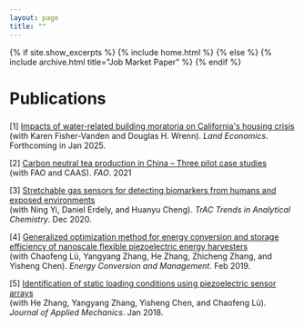 ```yaml
---
layout: page
title: ""
---
```


{% if site.show_excerpts %}
  {% include home.html %}
{% else %}
  {% include archive.html title="Job Market Paper" %}
{% endif %}

<h2 style="font-size:28px;">Publications</h2>   

[1] [Impacts of water-related building moratoria on California's housing crisis](https://papers.ssrn.com/sol3/papers.cfm?abstract_id=4638948)  
(with Karen Fisher-Vanden and Douglas H. Wrenn). *Land Economics*. Forthcoming in Jan 2025. 

[2] [Carbon neutral tea production in China – Three pilot case studies](https://openknowledge.fao.org/items/093109de-3e5f-4a81-99fe-bb5fdbd17536)  
(with FAO and CAAS). *FAO*. 2021

[3] [Stretchable gas sensors for detecting biomarkers from humans and exposed environments](https://www.sciencedirect.com/science/article/abs/pii/S0165993620303149)  
(with Ning Yi, Daniel Erdely, and Huanyu Cheng). *TrAC Trends in Analytical Chemistry*. Dec 2020.   

[4] [Generalized optimization method for energy conversion and storage efficiency of nanoscale flexible piezoelectric energy harvesters](https://www.sciencedirect.com/science/article/abs/pii/S019689041831402X)  
(with Chaofeng Lü, Yangyang Zhang, He Zhang, Zhicheng Zhang, and Yisheng Chen). *Energy Conversion and Management*. Feb 2019.

[5] [Identification of static loading conditions using piezoelectric sensor arrays](https://asmedigitalcollection.asme.org/appliedmechanics/article-abstract/85/1/011008/473502/Identification-of-Static-Loading-Conditions-Using)  
(with He Zhang, Yangyang Zhang, Yisheng Chen, and Chaofeng Lü). *Journal of Applied Mechanics*. Jan 2018.
